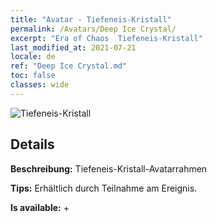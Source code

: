 ```yaml
---
title: "Avatar - Tiefeneis-Kristall"
permalink: /Avatars/Deep Ice Crystal/
excerpt: "Era of Chaos  Tiefeneis-Kristall"
last_modified_at: 2021-07-21
locale: de
ref: "Deep Ice Crystal.md"
toc: false
classes: wide
---
```

 ![Tiefeneis-Kristall](/images/a/avatarFrame_91.png)

## Details

 **Beschreibung:** Tiefeneis-Kristall-Avatarrahmen 

 **Tips:** Erhältlich durch Teilnahme am Ereignis. 

 **Is available:**  + 

